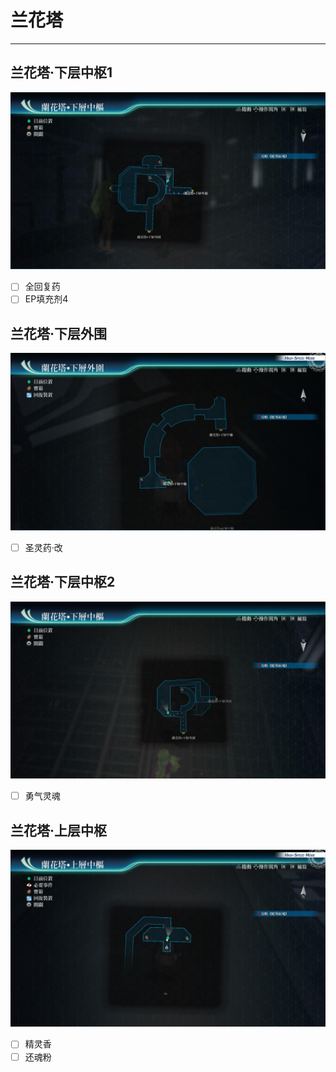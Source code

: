 # 兰花塔

---

## 兰花塔·下层中枢1

![兰花塔·下层中枢1](../images/map/兰花塔·下层中枢1.jpg)

- [ ] 全回复药
- [ ] EP填充剂4

## 兰花塔·下层外围

![兰花塔·下层外围](../images/map/兰花塔·下层外围.jpg)

- [ ] 圣灵药·改

## 兰花塔·下层中枢2

![兰花塔·下层中枢2](../images/map/兰花塔·下层中枢2.jpg)

- [ ] 勇气灵魂

## 兰花塔·上层中枢

![兰花塔·上层中枢](../images/map/兰花塔·上层中枢.jpg)

- [ ] 精灵香
- [ ] 还魂粉
